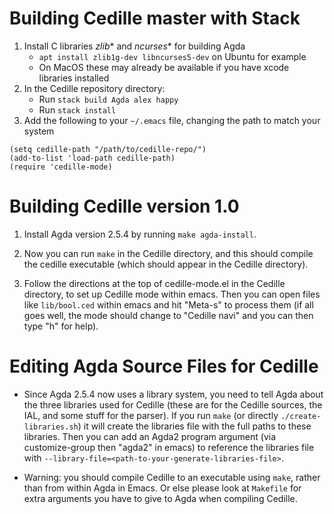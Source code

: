 # Building Cedille master with Stack
1. Install C libraries *zlib** and *ncurses** for building Agda
    - `apt install zlib1g-dev libncurses5-dev` on Ubuntu for example
    - On MacOS these may already be available if you have xcode libraries installed
2. In the Cedille repository directory:
    - Run `stack build Agda alex happy`
    - Run `stack install`
3. Add the following to your `~/.emacs` file, changing the path to match your system
```
(setq cedille-path "/path/to/cedille-repo/")
(add-to-list 'load-path cedille-path)
(require 'cedille-mode)
```

# Building Cedille version 1.0

1. Install Agda version 2.5.4 by running `make agda-install`.

2. Now you can run `make` in the Cedille directory, and this should
   compile the cedille executable (which should appear in the Cedille
   directory).

3. Follow the directions at the top of cedille-mode.el in the Cedille
   directory, to set up Cedille mode within emacs.  Then you can open
   files like `lib/bool.ced` within emacs and hit "Meta-s" to process
   them (if all goes well, the mode should change to "Cedille navi"
   and you can then type "h" for help).

# Editing Agda Source Files for Cedille

 * Since Agda 2.5.4 now uses a library system, you need to tell Agda
   about the three libraries used for Cedille (these are for the Cedille
   sources, the IAL, and some stuff for the parser).  If you run `make`
   (or directly `./create-libraries.sh`) it will create the libraries
   file with the full paths to these libraries.  Then you can add an
   Agda2 program argument (via customize-group then "agda2" in emacs)
   to reference the libraries file with
   `--library-file=<path-to-your-generate-libraries-file>`.

 * Warning: you should compile Cedille to an executable using `make`,
   rather than from within Agda in Emacs.  Or else please look at 
   `Makefile` for extra arguments you have to give to Agda
   when compiling Cedille.

